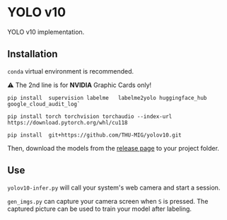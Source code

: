 # YOLO v10

YOLO v10 implementation.

## Installation

`conda` virtual environment is recommended. 

⚠️ The 2nd line is for **NVIDIA** Graphic Cards only!
```
pip install  supervision labelme   labelme2yolo huggingface_hub  google_cloud_audit_log`

pip install torch torchvision torchaudio --index-url https://download.pytorch.org/whl/cu118

pip install  git+https://github.com/THU-MIG/yolov10.git
```

Then, download the models from the [release page](https://github.com/Turbo-Studios/yolo/releases) to your project folder.

## Use

`yolov10-infer.py` will call your system's web camera and start a session.

`gen_imgs.py` can capture your camera screen when `S` is pressed. The captured picture can be used to train your model after labeling.
